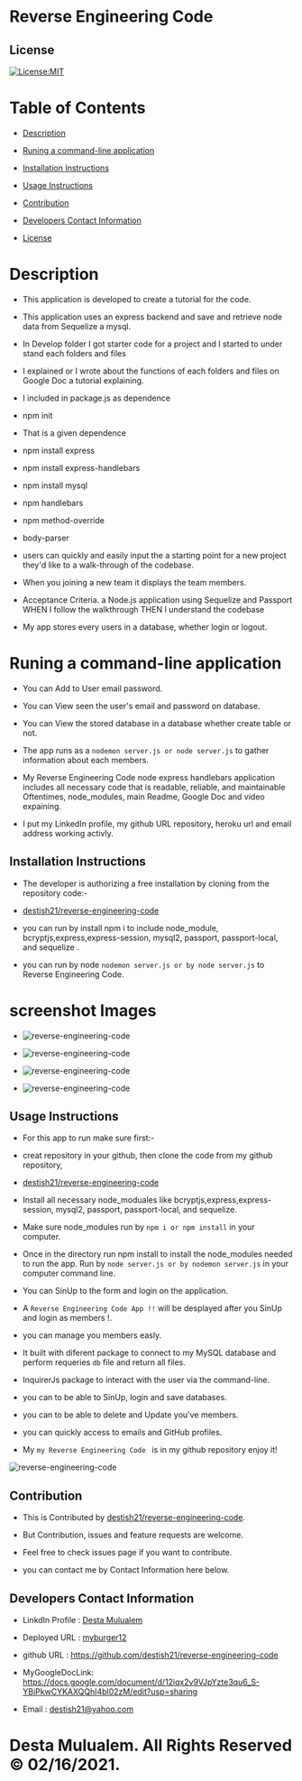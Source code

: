 # Reverse Engineering Code


## License
   [![License:MIT](https://img.shields.io/badge/License-MIT-yellow.svg)](https://opensource.org/licenses/MIT)

  
   # Table of Contents

   * [Description](#Description)

   * [Runing a command-line application ](#Runing-a-command-line-application) 

   * [Installation Instructions](#installation-instructions)
  
   * [Usage Instructions](#usage-instructions)
  
   * [Contribution](#Contribution)
  
   * [Developers Contact Information](#Developers-Contact-Information)

   * [License](#license)

   # Description

   * This application is developed to create a tutorial for the code.
   * This application uses an express backend and save and retrieve node data from Sequelize a mysql. 
   * In Develop folder I got starter code for a project and I started to under stand each folders and  files
   * I explained or I wrote about the functions of each folders and files on Google Doc a tutorial explaining. 
   * I included in package.js as dependence

   * npm init

  * That is a given dependence

   * npm install express

   * npm install express-handlebars

   * npm install mysql

   * npm handlebars

   * npm method-override

   * body-parser

   * users can quickly and easily input the a starting point for a new project they'd like to a walk-through of the codebase.

   * When you joining a new team  it displays the team members. 

   * Acceptance Criteria.
     a Node.js application using Sequelize and Passport
     WHEN I follow the walkthrough
     THEN I understand the codebase 

   * My app stores every users in a database, whether login or logout.


   #  Runing a command-line application 

   * You can Add to User email password.
   * You can View seen the user's email and password on database.
 

   * You can View the stored database in a database whether create table or not.

   * The app runs as a `nodemon server.js or node server.js` to gather information about each members. 


   * My Reverse Engineering Code  node express handlebars application includes all necessary code that is readable, reliable, and maintainable Oftentimes, node_modules,  main Readme, Google Doc and video expaining.

   * I put my LinkedIn profile, my github URL repository, heroku url and email address working activly.

   ## Installation Instructions

   * The developer is authorizing a free installation by cloning from the repository code:- 

   * [destish21/reverse-engineering-code](https://github.com/destish21/reverse-engineering-code)

   * you can run by install npm i to include node_module, bcryptjs,express,express-session, mysql2, passport, passport-local, and sequelize .

   * you can run by node `nodemon server.js or by node server.js` to Reverse Engineering Code.

   # screenshot Images
   * ![reverse-engineering-code](./public/assets/img/Screenshot1.png)

   * ![reverse-engineering-code](./public/assets/img/Screenshot2.png)
   
   * ![reverse-engineering-code](./public/assets/img/Screenshot3.png)

   * ![reverse-engineering-code](./public/assets/img/Screenshot4.png)


   ## Usage Instructions

   * For this app to run make sure first:-

   * creat repository in your github, then clone the code from my github repository,

   * [destish21/reverse-engineering-code](https://github.com/destish21/reverse-engineering-code)

   * Install all necessary  node_moduales like bcryptjs,express,express-session, mysql2, passport, passport-local, and sequelize.

   * Make sure node_modules run by `npm i or npm install`
     in your computer.

   * Once in the directory run npm install to install the node_modules needed to run the app.
    Run by  `node server.js or by nodemon server.js` in your computer command line.

   * You can SinUp to the form and login on the application.

   * A `Reverse Engineering Code
App !!`  will be desplayed after you SinUp and login as members !. 

   * you can manage you members easly.

   * It built with diferent package to connect to my MySQL database and perform requeries `db` file and return all files.

   * InquirerJs package to interact with the user via the command-line.


   * you can to be able to SinUp, login and save databases.

   * you can to be able to delete and Update  you've members.

   * you can  quickly access to emails and GitHub profiles.

   * My `my Reverse Engineering Code
` is in my github repository enjoy it!

   <!-- * burger logger image Referece Google -->
 
   ![reverse-engineering-code](./public/assets/img/MyBurgerApp.png)
    
   ## Contribution
  
   * This is Contributed by [destish21/reverse-engineering-code](https://github.com/destish21/reverse-engineering-code). 
   
   * But Contribution, issues and feature requests are welcome.
   * Feel free to check issues page if you want to contribute. 
   * you can contact me by Contact Information here below.

   ## Developers Contact Information
   * LinkdIn Profile : [Desta Mulualem](https://www.linkedin.com/in/desta-mulualem-6718b1203/)
   * Deployed URL : [myburger12](https://myburger12.herokuapp.com/burgers)
   * github URL :  https://github.com/destish21/reverse-engineering-code
   * MyGoogleDocLink: https://docs.google.com/document/d/12iqx2v9VJpYzte3qu6_S-YBiPkwCYKAXQQhI4bl02zM/edit?usp=sharing

   * Email : destish21@yahoo.com
   
   # Desta Mulualem. All Rights Reserved © 02/16/2021.
